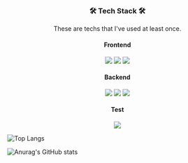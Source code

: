 
<!--
**abc5259/abc5259** is a ✨ _special_ ✨ repository because its `README.md` (this file) appears on your GitHub profile.

Here are some ideas to get you started:

- 🔭 I’m currently working on ...
- 🌱 I’m currently learning ...
- 👯 I’m looking to collaborate on ...
- 🤔 I’m looking for help with ...
- 💬 Ask me about ...
- 📫 How to reach me: ...
- 😄 Pronouns: ...
- ⚡ Fun fact: ...
-->
<h3 align="center">🛠 Tech Stack 🛠</h3>
<p align="center">These are techs that I've used at least once.</p>
<h4 align="center">Frontend</h4>
<p align="center">
<img src="https://img.shields.io/badge/JavaScript-F7DF1E?style=flat-square&logo=JavaScript&logoColor=white"/>
<img src="https://img.shields.io/badge/TypeScript-3178C6?style=flat-square&logo=TypeScript&logoColor=white"/>
<img src="https://img.shields.io/badge/React-61DAFB?style=flat-square&logo=React&logoColor=white"/>
</p>
<h4 align="center">Backend</h4>
<p align="center">
<img src="https://img.shields.io/badge/Node.js-339933?style=flat-square&logo=Node.js&logoColor=white"/>
<img src="https://img.shields.io/badge/Express-000000?style=flat-square&logo=Express&logoColor=white"/>
<img src="https://img.shields.io/badge/NestJS-E0234E?style=flat-square&logo=NestJS&logoColor=white"/>
</p>
<h4 align="center">Test</h4>
<p align="center">
<img src="https://img.shields.io/badge/Jest-C21325?style=flat-square&logo=Jest&logoColor=white"/>
</p>
<p align="center" display="flex">
  
  <span>![Top Langs](https://github-readme-stats.vercel.app/api/top-langs/?username=abc5259&layout=compact&theme=tokyonight)</span>
  
  <span>![Anurag's GitHub stats](https://github-readme-stats.vercel.app/api?username=abc5259&show_icons=true&theme=dark)</span>
  
</p>
